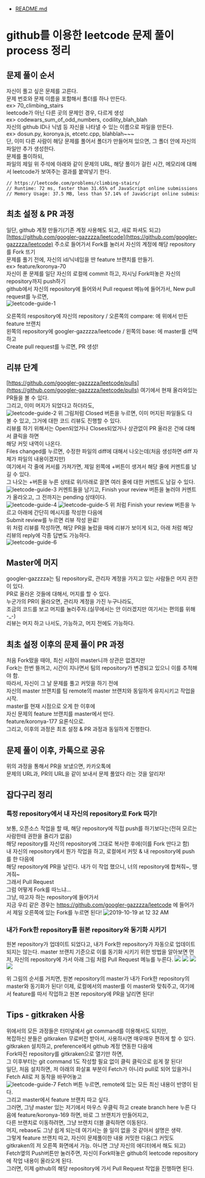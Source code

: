 
* [README.md](../README.md)

# github를 이용한 leetcode 문제 풀이 process 정리

## 문제 풀이 순서

자신이 풀고 싶은 문제를 고른다.  
문제 번호와 문제 이름을 포함해서 폴더를 하나 만든다.  
ex> 70_climbing_stairs  
leetcode가 아닌 다른 곳의 문제인 경우, 다르게 생성  
ex> codewars_sum_of_odd_numbers,  codility_blah_blah  
자신의 github ID나 닉넴 등 자신을 나타낼 수 있는 이름으로 파일을 만든다.  
ex> dosun.py,     koronya.js,    etcetc.cpp,   blahblah~~~  
단, 이미 다른 사람이 해당 문제를 풀어서 폴더가 만들어져 있으면, 그 폴더 안에 자신의 파일만 추가 생성한다.  
문제를 풀이하되,  
파일의 제일 위 주석에 아래와 같이 문제의 URL, 해당 풀이가 걸린 시간, 메모리에 대해서 leetcode가 보여주는 결과를 붙여넣기 한다.  


```
// https://leetcode.com/problems/climbing-stairs/
// Runtime: 72 ms, faster than 31.65% of JavaScript online submissions for Majority Element
// Memory Usage: 37.5 MB, less than 57.14% of JavaScript online submissions for Majority Element
```

## 최초 설정 & PR 과정

일단, github 계정 만들기(기존 계정 사용해도 되고, 새로 파셔도 되고)  
[https://github.com/googler-gazzzza/leetcode](https://github.com/googler-gazzzza/leetcode) 주소로 들어가서 Fork를 눌러서 자신의 계정에 해당 repository를 Fork 뜨기  
문제를 풀기 전에, 자신의 id/닉네임을 딴 feature 브랜치를 만들기.  
ex> feature/koronya-70  
자신이 푼 문제를 일단 자신의 로컬에 commit 하고, 자시닝 Fork떠놓은 자신의 repository까지 push하기  
github에서 자신의 repository에 들어와서 Pull request 메뉴에 들어가서, New pull request를 누르면,   
![leetcode-guide-1](https://user-images.githubusercontent.com/26019796/66944553-ec9e1d80-f03c-11e9-9383-7413f1c7b5b1.png)  

오른쪽의 respository에 자신의 repository / 오른쪽의 compare: 에 위에서 만든 feature 브랜치  
왼쪽의 repository에 googler-gazzzza/leetcode / 왼쪽의 base: 에 master를 선택하고  
Create pull request를 누르면, PR 생성!  

## 리뷰 단계

[https://github.com/googler-gazzzza/leetcode/pulls](https://github.com/googler-gazzzza/leetcode/pulls)
여기에서 현재 올라와있는 PR들을 볼 수 있다.  
그리고, 이미 머지가 되었다고 하더라도,   
![leetcode-guide-2](https://user-images.githubusercontent.com/26019796/66944560-ef007780-f03c-11e9-97a4-202e07670e0f.png)
위 그림처럼 Closed 버튼을 누르면, 이미 머지된 파일들도 다 볼 수 있고, 그거에 대한 코드 리뷰도 진행할 수 있다.  
리뷰를 하기 위해서는 Open되었거나 Closes되었거나 상관없이 PR 올라온 건에 대해서 클릭을 하면  
해당 커밋 내역이 나온다.  
Files changed를 누르면, 수정한 파일의 diff에 대해서 나오는데(처음 생성하면 diff 자체가 파일의 내용이겠지만)  
여기에서 각 줄에 커서를 가져가면, 제일 왼쪽에 +버튼이 생겨서 해당 줄에 커멘트를 남길 수 있다.  
그 나오는 +버튼을 누른 상태로 위/아래로 끌면 여러 줄에 대한 커멘트도 남길 수 있다.  
![leetcode-guide-3](https://user-images.githubusercontent.com/26019796/66944562-f031a480-f03c-11e9-8731-e58b5e10dc59.png)
커멘트들을 남기고, Finish your review 버튼을 눌러야 커멘트가 올라오고, 그 전까지는 pending 상태이다.  
![leetcode-guide-4](https://user-images.githubusercontent.com/26019796/66944564-f0ca3b00-f03c-11e9-8bbd-afa77a63a5c5.png)
![leetcode-guide-5](https://user-images.githubusercontent.com/26019796/66944571-f3c52b80-f03c-11e9-9777-aa4fa5a4dc4e.png)
위 처럼 Finish your review 버튼을 누르고 아래에 간단히 메시지를 작성한 다음에  
Submit review를 누르면 리뷰 작성 완료!  
위 처럼 리뷰를 작성하면, 해당 PR을 눌렀을 때에 리뷰가 보이게 되고, 아래 처럼 해당 리뷰의 reply에 각종 답변도 가능하다.  
![leetcode-guide-6](https://user-images.githubusercontent.com/26019796/66944569-f32c9500-f03c-11e9-9b80-ed63d7796d7b.png)

## Master에 머지

googler-gazzzza는 팀 repository로, 관리자 계정을 가지고 있는 사람들은 머지 권한이 있다.  
PR로 올라온 것들에 대해서, 머지를 할 수 있다.  
누군가의 PR이 올라오면, 관리자 계정을 가진 누구나라도,  
조금의 코드를 보고 머지를 눌러주자.(실무에서는 안 이러겠지만 여기서는 편의를 위해 -_-)  
리뷰는 머지 하고 나서도, 가능하고, 머지 전에도 가능하다.  


## 최초 설정 이후의 문제 풀이 PR 과정  

처음 Fork떴을 때야, 최신 시점이 master니까 상관은 없겠지만  
Fork는 한번 뜰꺼고, 시간이 지나면서 팀의 repository가 변경되고 있으니 이를 추적해야 함.  
따라서, 자신이 그 날 문제를 풀고 커밋을 하기 전에  
자신의 master 브랜치를 팀 remote의 master 브랜치와 동일하게 유지시키고 작업을 시작.  
master를 현재 시점으로 오게 한 이후에  
자신 문제의 feature 브랜치를 master에서 딴다.  
feature/koronya-177 요론식으로.  
그리고, 이후의 과정은 최초 설정 & PR 과정과 동일하게 진행한다.  


## 문제 풀이 이후, 카톡으로 공유

위의 과정을 통해서 PR을 보냈으면, 카카오톡에  
문제의 URL과, PR의 URL을 같이 보내서 문제 풀었다 라는 것을 알리자!  


## 잡다구리 정리

### 특정 repository에서 내 자신의 repository로 Fork 따기!

보통, 오픈소스 작업을 할 때, 해당 repository에 직접 push를 하기보다는(전혀 모르는 사람한테 권한을 줄리가 없음)  
해당 repository를 자신의 repository에 그대로 복사한 후에(이를 Fork 딴다고 함)  
내 자신의 repository에서 뭔가 작업을 하고, 로컬에서 커밋 & 내 repository에 push를 한 다음에  
해당 repository에 PR을 날린다.
내가 이 작업 했으니, 너의 repository에 합쳐줘~, 땡겨줘~  
그래서 Pull Request  
그럼 어떻게 Fork를 따느냐...  
그냥, 따고자 하는 repository에 들어가서  
지금 우리 같은 경우는 https://github.com/googler-gazzzza/leetcode 에 들어가서
제일 오른쪽에 있는 Fork를 누르면 된다!
![2019-10-19 at 12 32 AM](https://user-images.githubusercontent.com/26019796/67107768-9bb53300-f1bc-11e9-9c7d-3e756397c42a.png)


### 내가 Fork한 repository를 원본 repository와 동기화 시키기
원본 repository가 업데이트 되었다고, 내가 Fork한 repository가 자동으로 업데이트 되지는 않는다.
master 브랜치 기준으로 이를 동기화 시키기 위한 방법을 알아보면
먼저, 자신의 repository에 가서 아래 그림 처럼 Pull Request 메뉴를 누른다.
![](https://user-images.githubusercontent.com/26019796/67108003-0ebea980-f1bd-11e9-88f4-9e62d70e7166.png)
![](https://user-images.githubusercontent.com/26019796/67108333-d1a6e700-f1bd-11e9-9637-d3d5a5b5ebdf.png)
![](https://user-images.githubusercontent.com/26019796/67108374-eaaf9800-f1bd-11e9-927a-1dc1b76a318b.png)
![](https://user-images.githubusercontent.com/26019796/67108615-6c9fc100-f1be-11e9-9643-4ebf1e57e2b6.png)

위 그림의 순서를 거치면, 원본 repository의 master가 내가 Fork한 repository의 master와 동기화가 된다!
이제, 로컬에서의 master를 이 master와 맞춰주고, 여기에서 feature를 따서 작업하고
원본 repository에 PR을 날리면 된다!


## Tips - gitkraken 사용  

위에서의 모든 과정들은 터미널에서 git command를 이용해서도 되지만,  
복잡하신 분들은 gitkraken 무료버전 받아서, 사용하시면 매우매우 편하게 할 수 있다.  
gitkraken 설치하고, preference에서 github 계정 연동한 다음에  
Fork따진 repository를 gitkraken으로 열기만 하면,  
그 이후부터는 git command 1도 작성할 필요 없이 클릭 클릭으로 쉽게 잘 된다!  
일단, 처음 설치하면, 저 아래의 화살표 부분이 Fetch가 아니라 pull로 되어 있을거니 Fetch All로 저 동작을 바꾸어놓고  
![leetcode-guide-7](https://user-images.githubusercontent.com/26019796/66944572-f45dc200-f03c-11e9-89bd-9707ae5c229c.png)
Fetch 버튼 누르면, remote에 있는 모든 최신 내용이 반영이 된다.  
그리고 master에서 feature 브랜치 따고 싶다.  
그러면, 그냥 master 있는 저기에서 마우스 우클릭 하고 create branch here 누른 다음에 feature/koronya-169 하면, 바로 그 브랜치가 만들어지고,  
다른 브랜치로 이동하려면, 그냥 브랜치 더블 클릭하면 이동된다.  
머지, rebase도 그냥 쉽게 되는데 여기서는 쓸 일이 없을 것 같아서 설명은 생략.  
그렇게 feature 브랜치 따고, 자신이 문제풀이한 내용 커밋한 다음(그 커밋도 gitkraken의 저 오른쪽 화면에서 가능. 아니면 그냥 자신의 에디터에서 해도 되고)  
Fetch옆의 Push버튼만 눌러주면, 자신이 Fork떠놓은 github의 leetcode repository에 작업 내용이 올라오게 된다.  
그러면, 이제 github의 해당 repository에 가서 Pull Request 작업을 진행하면 된다.  

